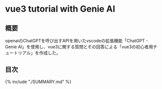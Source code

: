 # vue3 tutorial with Genie AI

## 概要

openaiのChatGPTを呼び出すAPIを用いたvscodeの拡張機能「ChatGPT - Genie AI」を使用し、vue3に関する質問とその回答による「vue3の初心者用チュートリアル」を作成した。

## 目次

{% include "./SUMMARY.md" %}